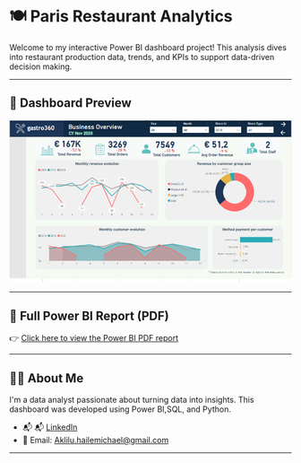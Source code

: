 # 🍽️ Paris Restaurant Analytics

Welcome to my interactive Power BI dashboard project! This analysis dives into restaurant production data, trends, and KPIs to support data-driven decision making.

---

## 📸 Dashboard Preview

![Dashboard Preview](Restaurant_Dashboard_overview.png)


---

## 📄 Full Power BI Report (PDF)

👉 [Click here to view the Power BI PDF report](Portfolio__Restaurant_Insights.pdf)

---

## 👨‍💼 About Me

I'm a data analyst passionate about turning data into insights. This dashboard was developed using Power BI,SQL, and Python.

- 📬 📬 [LinkedIn](https://www.linkedin.com/in/aasgedom/)
- 📧 Email: Aklilu.hailemichael@gmail.com

---

